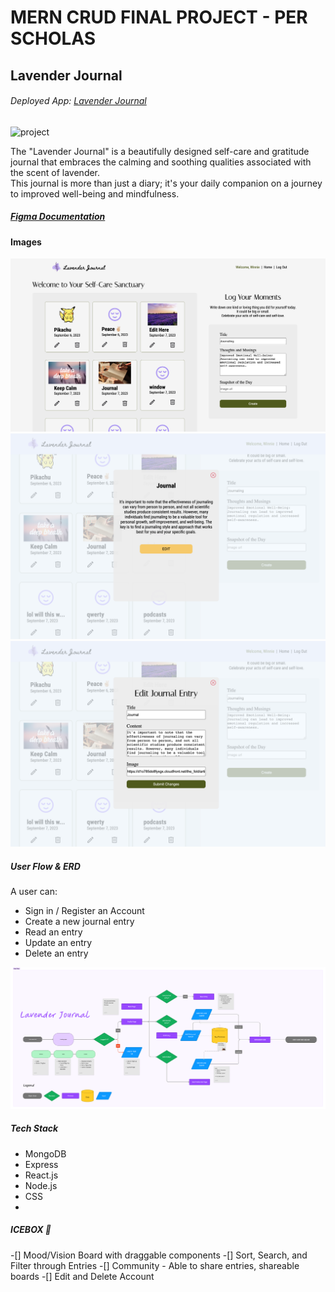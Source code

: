 
# MERN CRUD FINAL PROJECT - PER SCHOLAS
## Lavender Journal
###### Deployed App: [Lavender Journal](https://lavender-5ryg.onrender.com)
<img alt='project' src='./public/images/Landing.png'>
<p>
     The "Lavender Journal" is a beautifully designed self-care and gratitude journal that embraces the calming and soothing qualities associated with the scent of lavender. <br />
     This journal is more than just a diary; it's your daily companion on a journey to improved well-being and mindfulness.
</p>

##### [Figma Documentation](https://www.figma.com/file/iSIVMasiwLn42Cf8AQHwz6/Lavender-Journal?type=whiteboard&node-id=3%3A582&t=P9L3F9C3SUyXtAFf-1)

#### Images
<img width= 700px alt='project' src='./public/images/Home.png'>
<img width= 700px alt='project' src='./public/images/Read.png'>
<img width= 700px alt='project' src='./public/images/Edit.png'>

##### User Flow & ERD
<div>
    <p>
    A user can:
    </p>
    <ul>
        <li>Sign in / Register an Account</li>
        <li>Create a new journal entry</li>
        <li>Read an entry</li>
        <li>Update an entry</li>
        <li>Delete an entry</li>
    </ul>
</div>
<img width= 700px alt='project' src='./public/images/UserFlow.png'>

##### Tech Stack
<ul>
    <li>MongoDB</li>
    <li>Express</li>
    <li>React.js</li>
    <li>Node.js</li>
    <li>CSS</li>
    <li></li>
</ul>

##### ICEBOX 🧊
-[] Mood/Vision Board with draggable components
-[] Sort, Search, and Filter through Entries
-[] Community - Able to share entries, shareable boards
-[] Edit and Delete Account